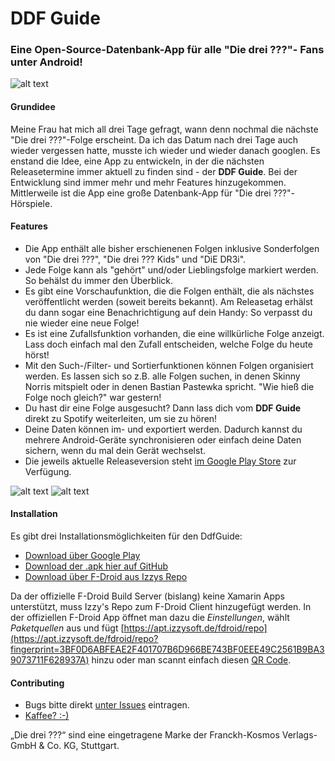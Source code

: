 # DDF Guide 
### Eine Open-Source-Datenbank-App für alle "Die drei ???"- Fans unter Android! 
![alt text](https://github.com/selmaohneh/DdfGuide/blob/master/DdfGuide.Android/Resources/drawable/ic_launcher.png)

#### Grundidee
Meine Frau hat mich all drei Tage gefragt, wann denn nochmal die nächste "Die drei ???"-Folge erscheint. Da ich das Datum nach drei Tage auch wieder vergessen hatte, musste ich wieder und wieder danach googlen. Es enstand die Idee, eine App zu entwickeln, in der die nächsten Releasetermine immer aktuell zu finden sind - der **DDF Guide**. Bei der Entwicklung sind immer mehr und mehr Features hinzugekommen. Mittlerweile ist die App eine große Datenbank-App für "Die drei ???"-Hörspiele.

#### Features
* Die App enthält alle bisher erschienenen Folgen inklusive Sonderfolgen von "Die drei ???", "Die drei ??? Kids" und "DiE DR3i". 
* Jede Folge kann als "gehört" und/oder Lieblingsfolge markiert werden. So behälst du immer den Überblick.
* Es gibt eine Vorschaufunktion, die die Folgen enthält, die als nächstes veröffentlicht werden (soweit bereits bekannt). Am Releasetag erhälst du dann sogar eine Benachrichtigung auf dein Handy: So verpasst du nie wieder eine neue Folge! 
* Es ist eine Zufallsfunktion vorhanden, die eine willkürliche Folge anzeigt. Lass doch einfach mal den Zufall entscheiden, welche Folge du heute hörst!
* Mit den Such-/Filter- und Sortierfunktionen können Folgen organisiert werden. Es lassen sich so z.B. alle Folgen suchen, in denen Skinny Norris mitspielt oder in denen Bastian Pastewka spricht. "Wie hieß die Folge noch gleich?" war gestern!
* Du hast dir eine Folge ausgesucht? Dann lass dich vom **DDF Guide** direkt zu Spotify weiterleiten, um sie zu hören!
* Deine Daten können im- und exportiert werden. Dadurch kannst du mehrere Android-Geräte synchronisieren oder einfach deine Daten sichern, wenn du mal dein Gerät wechselst.
* Die jeweils aktuelle Releaseversion steht [im Google Play Store](https://play.google.com/store/apps/details?id=celloapps.ddfguide) zur Verfügung.

![alt text](https://github.com/selmaohneh/DdfGuide/blob/master/PlayStoreImages/ddf1.JPG)
![alt text](https://github.com/selmaohneh/DdfGuide/blob/master/PlayStoreImages/ddf5.JPG)

#### Installation

Es gibt drei Installationsmöglichkeiten für den DdfGuide:

- [Download über Google Play](https://play.google.com/store/apps/details?id=celloapps.ddfguide)
- [Download der .apk hier auf GitHub](https://github.com/selmaohneh/DdfGuide/releases)
- [Download über F-Droid aus Izzys Repo](https://apt.izzysoft.de/fdroid/index/apk/celloapps.ddfguide)

Da der offizielle F-Droid Build Server (bislang) keine Xamarin Apps unterstützt, muss Izzy's Repo zum F-Droid Client hinzugefügt werden.
In der offiziellen F-Droid App öffnet man dazu die _Einstellungen_, wählt _Paketquellen_ aus und fügt [https://apt.izzysoft.de/fdroid/repo](https://apt.izzysoft.de/fdroid/repo?fingerprint=3BF0D6ABFEAE2F401707B6D966BE743BF0EEE49C2561B9BA39073711F628937A) hinzu oder man scannt einfach diesen [QR Code](https://apt.izzysoft.de/shared/images/fdroid_repo_qr.png).

#### Contributing
* Bugs bitte direkt [unter Issues](https://github.com/selmaohneh/DdfGuide/issues) eintragen.
* [Kaffee? :-)](https://www.buymeacoffee.com/SaMAsU1N6)

„Die drei ???“ sind eine eingetragene Marke der Franckh-Kosmos Verlags-GmbH & Co. KG, Stuttgart.
